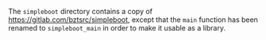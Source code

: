 The `simpleboot` directory contains a copy of <https://gitlab.com/bztsrc/simpleboot>,
except that the `main` function has been renamed to `simpleboot_main` in order to
make it usable as a library.
